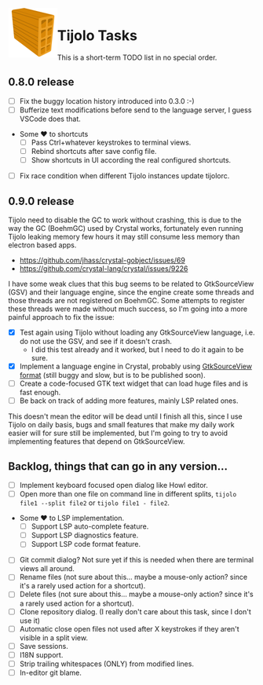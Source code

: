 <img align="left" src="./icons/tijolo.svg" width="100" height="100" />

# Tijolo Tasks

This is a short-term TODO list in no special order.

## 0.8.0 release

- [ ] Fix the buggy location history introduced into 0.3.0 :-)
- [ ] Bufferize text modifications before send to the language server, I guess VSCode does that.
- Some ♥️ to shortcuts
  - [ ] Pass Ctrl+whatever keystrokes to terminal views.
  - [ ] Rebind shortcuts after save config file.
  - [ ] Show shortcuts in UI according the real configured shortcuts.
- [ ] Fix race condition when different Tijolo instances update tijolorc.

## 0.9.0 release

Tijolo need to disable the GC to work without crashing, this is due to the way the GC (BoehmGC) used by Crystal works,
fortunately even running Tijolo leaking memory few hours it may still consume less memory than electron based apps.

- https://github.com/jhass/crystal-gobject/issues/69
- https://github.com/crystal-lang/crystal/issues/9226

I have some weak clues that this bug seems to be related to GtkSourceView (GSV) and their language engine, since the engine
create some threads and those threads are not registered on BoehmGC. Some attempts to register these threads were made
without much success, so I'm going into a more painful approach to fix the issue:

- [x] Test again using Tijolo without loading any GtkSourceView language, i.e. do not use the GSV, and see if it doesn't crash.
  - I did this test already and it worked, but I need to do it again to be sure.
- [x] Implement a language engine in Crystal, probably using [GtkSourceView format](https://developer.gnome.org/gtksourceview/stable/lang-reference.html) (still buggy and slow, but is to be published soon).
- [ ] Create a code-focused GTK text widget that can load huge files and is fast enough.
- [ ] Be back on track of adding more features, mainly LSP related ones.

This doesn't mean the editor will be dead until I finish all this, since I use Tijolo on daily basis, bugs and small features
that make my daily work easier will for sure still be implemented, but I'm going to try to avoid implementing features that
depend on GtkSourceView.

## Backlog, things that can go in any version...

- [ ] Implement keyboard focused open dialog like Howl editor.
- [ ] Open more than one file on command line in different splits, `tijolo file1 --split file2` or `tijolo file1 - file2`.
- Some ♥️ to LSP implementation.
  - [ ] Support LSP auto-complete feature.
  - [ ] Support LSP diagnostics feature.
  - [ ] Support LSP code format feature.
- [ ] Git commit dialog? Not sure yet if this is needed when there are terminal views all around.
- [ ] Rename files (not sure about this... maybe a mouse-only action? since it's a rarely used action for a shortcut).
- [ ] Delete files (not sure about this... maybe a mouse-only action? since it's a rarely used action for a shortcut).
- [ ] Clone repository dialog. (I really don't care about this task, since I don't use it)
- [ ] Automatic close open files not used after X keystrokes if they aren't visible in a split view.
- [ ] Save sessions.
- [ ] I18N support.
- [ ] Strip trailing whitespaces (ONLY) from modified lines.
- [ ] In-editor git blame.
